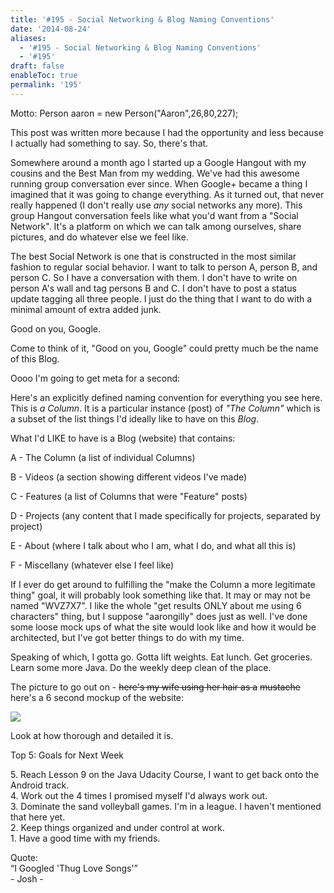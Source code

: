```yaml
---
title: '#195 - Social Networking & Blog Naming Conventions'
date: '2014-08-24'
aliases:
  - '#195 - Social Networking & Blog Naming Conventions'
  - '#195'
draft: false
enableToc: true
permalink: '195'
---
```


Motto: Person aaron = new Person("Aaron",26,80,227);

  
This post was written more because I had the opportunity and less because I actually had something to say. So, there's that.

  
Somewhere around a month ago I started up a Google Hangout with my cousins and the Best Man from my wedding. We've had this awesome running group conversation ever since. When Google+ became a thing I imagined that it was going to change everything. As it turned out, that never really happened (I don't really use _any_ social networks any more). This group Hangout conversation feels like what you'd want from a "Social Network". It's a platform on which we can talk among ourselves, share pictures, and do whatever else we feel like.

  
The best Social Network is one that is constructed in the most similar fashion to regular social behavior. I want to talk to person A, person B, and person C. So I have a conversation with them. I don't have to write on person A's wall and tag persons B and C. I don't have to post a status update tagging all three people. I just do the thing that I want to do with a minimal amount of extra added junk.

  
Good on you, Google.

  
Come to think of it, "Good on you, Google" could pretty much be the name of this Blog.

  
Oooo I'm going to get meta for a second:

  
Here's an explicitly defined naming convention for everything you see here. This is _a Column_. It is a particular instance (post) of _"The Column"_ which is a subset of the list things I'd ideally like to have on this _Blog_. 

  
What I'd LIKE to have is a Blog (website) that contains:

A - The Column (a list of individual Columns)

B - Videos (a section showing different videos I've made)

C - Features (a list of Columns that were "Feature" posts)

D - Projects (any content that I made specifically for projects, separated by project)

E - About (where I talk about who I am, what I do, and what all this is)

F - Miscellany (whatever else I feel like)

  
If I ever do get around to fulfilling the "make the Column a more legitimate thing" goal, it will probably look something like that. It may or may not be named "WVZ7X7". I like the whole "get results ONLY about me using 6 characters" thing, but I suppose "aarongilly" does just as well. I've done some loose mock ups of what the site would look like and how it would be architected, but I've got better things to do with my time.  
  
Speaking of which, I gotta go. Gotta lift weights. Eat lunch. Get groceries. Learn some more Java. Do the weekly deep clean of the place.  
  
The picture to go out on - ~~here's my wife using her hair as a~~ ~~mustache~~ here's a 6 second mockup of the website:  
  
  
[![](assets/195-1.jpg)](http://2.bp.blogspot.com/-echvi3tJC4g/U%5Fofnyue5NI/AAAAAAABby8/NKekRd2B02Y/s1600/IMG%5F20140824%5F121615.jpg)

  
Look at how thorough and detailed it is.

  
Top 5: Goals for Next Week

5\. Reach Lesson 9 on the Java Udacity Course, I want to get back onto the Android track.  
4\. Work out the 4 times I promised myself I'd always work out.  
3\. Dominate the sand volleyball games. I'm in a league. I haven't mentioned that here yet.  
2\. Keep things organized and under control at work.  
1\. Have a good time with my friends.  
  
Quote:   
“I Googled 'Thug Love Songs'”  
\- Josh -
